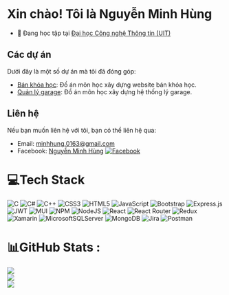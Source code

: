 # Xin chào! Tôi là Nguyễn Minh Hùng

- 🔭 Đang học tập tại [Đại học Công nghệ Thông tin (UIT)](https://www.uit.edu.vn)

## Các dự án

Dưới đây là một số dự án mà tôi đã đóng góp:


- [Bán khóa học](https://github.com/hau1605/sell_courses.git): Đồ án môn học xây dựng website bán khóa học.
- [Quản lý garage](https://github.com/minghunt/ManageGarage.git): Đồ án môn học xây dựng hệ thống lý garage.

## Liên hệ


Nếu bạn muốn liên hệ với tôi, bạn có thể liên hệ qua:

- Email: [minhhung.0163@gmail.com](mailto:minhhung.0163@gmail.com)
- Facebook: [Nguyễn Minh Hùng](https://facebook.com/NguyenMinhHung155)
[![Facebook](https://img.shields.io/badge/Facebook-%231877F2.svg?logo=Facebook&logoColor=white)](https://facebook.com/NguyenMinhHung155) 

# 💻Tech Stack
![C](https://img.shields.io/badge/c-%2300599C.svg?style=for-the-badge&logo=c&logoColor=white) ![C#](https://img.shields.io/badge/c%23-%23239120.svg?style=for-the-badge&logo=c-sharp&logoColor=white) ![C++](https://img.shields.io/badge/c++-%2300599C.svg?style=for-the-badge&logo=c%2B%2B&logoColor=white) ![CSS3](https://img.shields.io/badge/css3-%231572B6.svg?style=for-the-badge&logo=css3&logoColor=white) ![HTML5](https://img.shields.io/badge/html5-%23E34F26.svg?style=for-the-badge&logo=html5&logoColor=white) ![JavaScript](https://img.shields.io/badge/javascript-%23323330.svg?style=for-the-badge&logo=javascript&logoColor=%23F7DF1E) ![Bootstrap](https://img.shields.io/badge/bootstrap-%23563D7C.svg?style=for-the-badge&logo=bootstrap&logoColor=white) ![Express.js](https://img.shields.io/badge/express.js-%23404d59.svg?style=for-the-badge&logo=express&logoColor=%2361DAFB) ![JWT](https://img.shields.io/badge/JWT-black?style=for-the-badge&logo=JSON%20web%20tokens) ![MUI](https://img.shields.io/badge/MUI-%230081CB.svg?style=for-the-badge&logo=material-ui&logoColor=white) ![NPM](https://img.shields.io/badge/NPM-%23000000.svg?style=for-the-badge&logo=npm&logoColor=white) ![NodeJS](https://img.shields.io/badge/node.js-6DA55F?style=for-the-badge&logo=node.js&logoColor=white) ![React](https://img.shields.io/badge/react-%2320232a.svg?style=for-the-badge&logo=react&logoColor=%2361DAFB) ![React Router](https://img.shields.io/badge/React_Router-CA4245?style=for-the-badge&logo=react-router&logoColor=white) ![Redux](https://img.shields.io/badge/redux-%23593d88.svg?style=for-the-badge&logo=redux&logoColor=white) ![Xamarin](https://img.shields.io/badge/Xamarin-3199DC?style=for-the-badge&logo=xamarin&logoColor=white) ![MicrosoftSQLServer](https://img.shields.io/badge/Microsoft%20SQL%20Sever-CC2927?style=for-the-badge&logo=microsoft%20sql%20server&logoColor=white) ![MongoDB](https://img.shields.io/badge/MongoDB-%234ea94b.svg?style=for-the-badge&logo=mongodb&logoColor=white) ![Jira](https://img.shields.io/badge/jira-%230A0FFF.svg?style=for-the-badge&logo=jira&logoColor=white)
 ![Postman](https://img.shields.io/badge/Postman-FF6C37?style=for-the-badge&logo=postman&logoColor=white)
# 📊GitHub Stats :
![](https://github-readme-stats.vercel.app/api?username=minghunt&theme=radical&hide_border=false&include_all_commits=false&count_private=false)<br/>
![](https://github-readme-streak-stats.herokuapp.com/?user=minghunt&theme=radical&hide_border=false)<br/>
![](https://github-readme-stats.vercel.app/api/top-langs/?username=minghunt&theme=radical&hide_border=false&include_all_commits=false&count_private=false&layout=compact)


